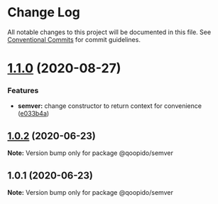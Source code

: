 # Change Log

All notable changes to this project will be documented in this file.
See [Conventional Commits](https://conventionalcommits.org) for commit guidelines.

# [1.1.0](https://github.com/dlueth/qoopido/compare/@qoopido/semver@1.0.2...@qoopido/semver@1.1.0) (2020-08-27)


### Features

* **semver:** change constructor to return context for convenience ([e033b4a](https://github.com/dlueth/qoopido/commit/e033b4ae362ca9384f1abce4698fea417b60aa6d))





## [1.0.2](https://github.com/dlueth/qoopido/compare/@qoopido/semver@1.0.1...@qoopido/semver@1.0.2) (2020-06-23)

**Note:** Version bump only for package @qoopido/semver





## 1.0.1 (2020-06-23)

**Note:** Version bump only for package @qoopido/semver
